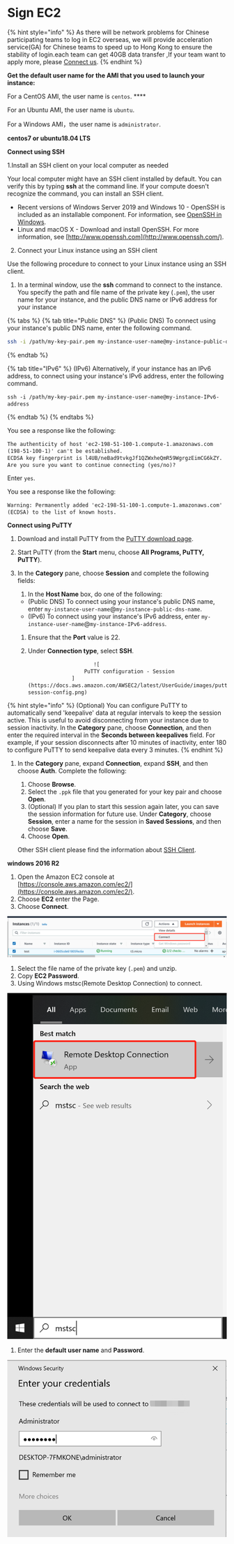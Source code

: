 # Sign EC2

{% hint style="info" %}
 As there will be network problems for Chinese participating teams to log in EC2 overseas, we will provide acceleration service\(GA\) for Chinese teams to speed up to Hong Kong to ensure the stability of login.each team can get 40GB data transfer ,If your team want to apply more, please [Connect us](../../tech-support/online-support.md).
{% endhint %}

**Get the default user name for the AMI that you used to launch your instance:**

 For a CentOS AMI, the user name is `centos`. ****

 For an Ubuntu AMI, the user name is `ubuntu`.

 For a Windows AMI，the user name is `administrator`.

**centos7 or ubuntu18.04 LTS**

**Connect using SSH**

1.Install an SSH client on your local computer as needed

Your local computer might have an SSH client installed by default. You can verify this by typing **ssh** at the command line. If your compute doesn't recognize the command, you can install an SSH client.

* Recent versions of Windows Server 2019 and Windows 10 - OpenSSH is included as an installable component. For information, see [OpenSSH in Windows](https://docs.microsoft.com/en-us/windows-server/administration/openssh/openssh_overview).
* Linux and macOS X - Download and install OpenSSH. For more information, see [http://www.openssh.com](http://www.openssh.com/).

2. Connect your Linux instance using an SSH client

Use the following procedure to connect to your Linux instance using an SSH client. 

1. In a terminal window, use the **ssh** command to connect to the instance. You specify the path and file name of the private key \(`.pem`\), the user name for your instance, and the public DNS name or IPv6 address for your instance

{% tabs %}
{% tab title="Public DNS" %}
\(Public DNS\) To connect using your instance's public DNS name, enter the following command.

```bash
ssh -i /path/my-key-pair.pem my-instance-user-name@my-instance-public-dns-name
```
{% endtab %}

{% tab title="IPv6" %}
\(IPv6\) Alternatively, if your instance has an IPv6 address, to connect using your instance's IPv6 address, enter the following command.

```
ssh -i /path/my-key-pair.pem my-instance-user-name@my-instance-IPv6-address
```
{% endtab %}
{% endtabs %}

You see a response like the following:

```text
The authenticity of host 'ec2-198-51-100-1.compute-1.amazonaws.com (198-51-100-1)' can't be established.
ECDSA key fingerprint is l4UB/neBad9tvkgJf1QZWxheQmR59WgrgzEimCG6kZY.
Are you sure you want to continue connecting (yes/no)?
```

Enter `yes`.

You see a response like the following:

```text
Warning: Permanently added 'ec2-198-51-100-1.compute-1.amazonaws.com' (ECDSA) to the list of known hosts.
```

**Connect using PuTTY** 

1.  Download and install PuTTY from the [PuTTY download page](http://www.chiark.greenend.org.uk/~sgtatham/putty/). 
2. Start PuTTY \(from the **Start** menu, choose **All Programs, PuTTY, PuTTY**\).
3. In the **Category** pane, choose **Session** and complete the following fields:

   1. In the **Host Name** box, do one of the following:

   * \(Public DNS\) To connect using your instance's public DNS name, enter `my-instance-user-name`@`my-instance-public-dns-name`.
   * \(IPv6\) To connect using your instance's IPv6 address, enter  `my-instance-user-name`@`my-instance-IPv6-address`.

   1. Ensure that the **Port** value is 22.
   2. Under **Connection type**, select **SSH**.

                               ![
   							PuTTY configuration - Session
   						](https://docs.aws.amazon.com/AWSEC2/latest/UserGuide/images/putty-session-config.png)



{% hint style="info" %}
 \(Optional\) You can configure PuTTY to automatically send 'keepalive' data at regular intervals to keep the session active. This is useful to avoid disconnecting from your instance due to session inactivity. In the **Category** pane, choose **Connection**, and then enter the required interval in the **Seconds between keepalives** field. For example, if your session disconnects after 10 minutes of inactivity, enter 180 to configure PuTTY to send keepalive data every 3 minutes.
{% endhint %}

1. In the **Category** pane, expand **Connection**, expand **SSH**, and then choose **Auth**. Complete the following:

   1. Choose **Browse**.
   2. Select the `.ppk` file that you generated for your key pair and choose **Open**.
   3. \(Optional\) If you plan to start this session again later, you can save the session information for future use. Under **Category**, choose **Session**, enter a name for the session in **Saved Sessions**, and then choose **Save**.
   4. Choose **Open**.

   Other SSH client please find the information about [SSH Client](https://www.slant.co/topics/149/~best-ssh-clients-for-windows).

**windows 2016 R2**

1. Open the Amazon EC2 console at [https://console.aws.amazon.com/ec2/](https://console.aws.amazon.com/ec2/).
2. Choose **EC2** enter the Page.
3. Choose **Connect**. 

![](../../.gitbook/assets/image%20%2861%29.png)

1. Select the file name of the private key \(`.pem`\) and unzip.
2. Copy **EC2 Password**.
3. Using Windows mstsc\(Remote Desktop Connection\) to connect.

![](../../.gitbook/assets/image%20%2860%29.png)

1. Enter the **default user name** and **Password**.

![](../../.gitbook/assets/image%20%2863%29.png)

